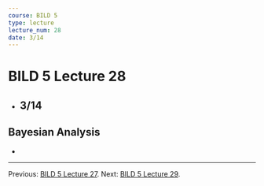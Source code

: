 ```yaml
---
course: BILD 5
type: lecture
lecture_num: 28
date: 3/14
---
```


# BILD 5 Lecture 28
- ## 3/14

## Bayesian Analysis

- 

---

Previous: [BILD 5 Lecture 27](BILD_5_LE_27.md).
Next: [BILD 5 Lecture 29](BILD_5_LE_29.md).